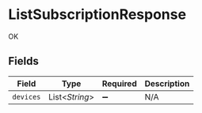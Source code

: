 # ListSubscriptionResponse

OK


## Fields

| Field              | Type               | Required           | Description        |
| ------------------ | ------------------ | ------------------ | ------------------ |
| `devices`          | List<*String*>     | :heavy_minus_sign: | N/A                |
